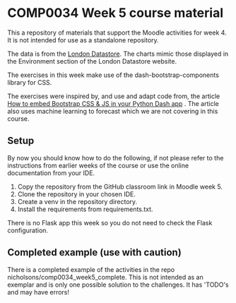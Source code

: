 # COMP0034 Week 5 course material

This a repository of materials that support the Moodle activities for week 4. It is not intended for use as a standalone
repository.

The data is from the [London Datastore](https://data.london.gov.uk). The charts mimic those displayed in the Environment
section of the London Datastore website.

The exercises in this week make use of the dash-bootstrap-components library for CSS.

The exercises were inspired by, and use and adapt code from, the
article [How to embed Bootstrap CSS & JS in your Python Dash app](https://towardsdatascience.com/how-to-embed-bootstrap-css-js-in-your-python-dash-app-8d95fc9e599e)
. The article also uses machine learning to forecast which we are not covering in this course.

## Setup

By now you should know how to do the following, if not please refer to the instructions from earlier weeks of the course
or use the online documentation from your IDE.

1. Copy the repository from the GitHub classroom link in Moodle week 5.
2. Clone the repository in your chosen IDE.
3. Create a venv in the repository directory.
4. Install the requirements from requirements.txt.

There is no Flask app this week so you do not need to check the Flask configuration.

## Completed example (use with caution)
There is a completed example of the activities in the repo nicholsons/comp0034_week5_complete. 
This is not intended as an exemplar and is only one possible solution to the challenges. 
It has 'TODO's and may have errors!